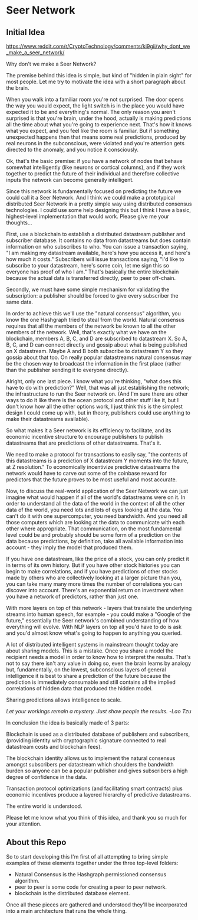 # Seer Network


## Initial Idea

https://www.reddit.com/r/CryptoTechnology/comments/ki9gii/why_dont_we_make_a_seer_network/

Why don't we make a Seer Network?

The premise behind this idea is simple, but kind of "hidden in plain sight" for most people. Let me try to motivate the idea with a short paragraph about the brain.

When you walk into a familiar room you're not surprised. The door opens the way you would expect, the light switch is in the place you would have expected it to be and everything's normal. The only reason you aren't surprised is that you're brain, under the hood, actually is making predictions all the time about what you're going to experience next. That's how it knows what you expect, and you feel like the room is familiar. But if something unexpected happens then that means some real predictions, produced by real neurons in the subconscious, were violated and you're attention gets directed to the anomaly, and you notice it consciously.

Ok, that's the basic premise: if you have a network of nodes that behave somewhat intelligently (like neurons or cortical columns), and if they work together to predict the future of their individual and therefore collective inputs the network can become generally intelligent.

Since this network is fundamentally focused on predicting the future we could call it a Seer Network. And I think we could make a prototypical distributed Seer Network in a pretty simple way using distributed consensus technologies. I could use some help designing this but I think I have a basic, highest-level implementation that would work. Please give me your thoughts...

First, use a blockchain to establish a distributed datastream publisher and subscriber database. It contains no data from datastreams but does contain information on who subscribes to who. You can issue a transaction saying, "I am making my datastream available, here's how you access it, and here's how much it costs." Subscribers will issue transactions saying, "I'd like to subscribe to your datastream, here's some coin, let me sign this so everyone has proof of who I am." That's basically the entire blockchain because the actual data is transferred directly, peer to peer off-chain.

Secondly, we must have some simple mechanism for validating the subscription: a publisher should be forced to give every subscriber the same data.

In order to achieve this we'll use the "natural consensus" algorithm, you know the one Hashgraph tried to steal from the world. Natural consensus requires that all the members of the network be known to all the other members of the network. Well, that's exactly what we have on the blockchain, members A, B, C, and D are subscribed to datastream X. So A, B, C, and D can connect directly and gossip about what is being published on X datastream. Maybe A and B both subscribe to datastream Y so they gossip about that too. On really popular datastreams natural consensus may be the chosen way to broadcast the information in the first place (rather than the publisher sending it to everyone directly).

Alright, only one last piece. I know what you're thinking, "what does this have to do with prediction?" Well, that was all just establishing the network; the infrastructure to run the Seer network on. (And I'm sure there are other ways to do it like there is the ocean protocol and other stuff like it, but I don't know how all the other options work, I just think this is the simplest design I could come up with, but in theory, publishers could use anything to make their datastreams available).

So what makes it a Seer network is its efficiency to facilitate, and its economic incentive structure to encourage publishers to publish datastreams that are predictions of other datastreams. That's it.

We need to make a protocol for transactions to easily say, "the contents of this datastreams is a prediction of X datastream Y moments into the future, at Z resolution." To economically incentivize predictive datastreams the network would have to carve out some of the coinbase reward for predictors that the future proves to be most useful and most accurate.

Now, to discuss the real-world application of the Seer Network we can just imagine what would happen if all of the world's datastreams were on it. In order to understand all the data of the world in the context of all the other data of the world, you need lots and lots of eyes looking at the data. You can't do it with one supercomputer, you need bandwidth. And you need all those computers which are looking at the data to communicate with each other where appropriate. That communication, on the most fundamental level could be and probably should be some form of a prediction on the data because predictions, by definition, take all available information into account - they imply the model that produced them.

If you have one datastream, like the price of a stock, you can only predict it in terms of its own history. But if you have other stock histories you can begin to make correlations, and if you have predictions of other stocks made by others who are collectively looking at a larger picture than you, you can take many many more times the number of correlations you can discover into account. There's an exponential return on investment when you have a network of predictors, rather than just one.

With more layers on top of this network - layers that translate the underlying streams into human speech, for example - you could make a "Google of the future," essentially the Seer network's combined understanding of how everything will evolve. With NLP layers on top all you'd have to do is ask and you'd almost know what's going to happen to anything you queried.

A lot of distributed intelligent systems in mainstream thought today are about sharing models. This is a mistake. Once you share a model the recipient needs a model in order to know how to interpret the results. That's not to say there isn't any value in doing so, even the brain learns by analogy but, fundamentally, on the lowest, subconscious layers of general intelligence it is best to share a prediction of the future because the prediction is immediately consumable and still contains all the implied correlations of hidden data that produced the hidden model.

Sharing predictions allows intelligence to scale.

_Let your workings remain a mystery._
_Just show people the results._
_-Lao Tzu_

In conclusion the idea is basically made of 3 parts:

Blockchain is used as a distributed database of publishers and subscribers, (providing identity with cryptographic signature connected to real datastream costs and blockchain fees).

The blockchain identity allows us to implement the natural consensus amongst subscribers per datastream which shoulders the bandwidth burden so anyone can be a popular publisher and gives subscribers a high degree of confidence in the data.

Transaction protocol optimizations (and facilitating smart contracts) plus economic incentives produce a layered hierarchy of predictive datastreams.

The entire world is understood.

Please let me know what you think of this idea, and thank you so much for your attention.

## About this Repo

So to start developing this I'm first of all attempting to bring simple examples of these elements together under the three top-level folders:

- Natural Consensus is the Hashgraph permissioned consensus algorithm.
- peer to peer is some code for creating a peer to peer network.
- blockchain is the distributed database element.

Once all these pieces are gathered and understood they'll be incorporated into a main architecture that runs the whole thing.
